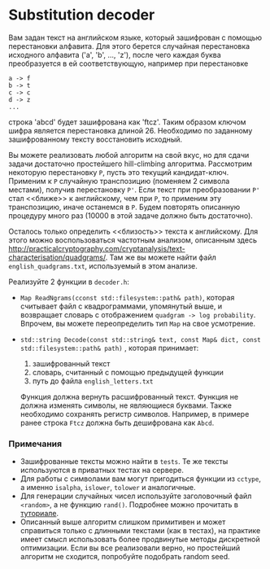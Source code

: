 # Substitution decoder

Вам задан текст на английском языке, который зашифрован с помощью перестановки алфавита. Для этого берется случайная перестановка
исходного алфавита ('a', 'b', ..., 'z'), после чего каждая буква преобразуется в ей соответствующую, например при перестановке
```
a -> f
b -> t
c -> c
d -> z
...
```

строка 'abcd' будет зашифрована как 'ftcz'. Таким образом ключом шифра является перестановка длиной 26.
Необходимо по заданному зашифрованному тексту восстановить исходный.

Вы можете реализовать любой алгоритм на свой вкус, но для сдачи задачи достаточно простейшего hill-climbing алгоритма. Рассмотрим
некоторую перестановку `P`, пусть это текущий кандидат-ключ. Применим к `P` случайную транспозицию (поменяем 2 символа местами), получив
перестановку `P'`. Если текст при преобразовании `P'` стал <<ближе>> к английскому, чем при `P`, то применим эту транспозицию, иначе
останемся в `P`. Будем повторять описанную процедуру много раз (10000 в этой задаче должно быть достаточно).

Осталось только определить <<близость>> текста к английскому. Для этого можно воспользоваться частотным анализом, описанным здесь
http://practicalcryptography.com/cryptanalysis/text-characterisation/quadgrams/. Там же вы можете найти файл `english_quadgrams.txt`,
используемый в этом анализе.

Реализуйте 2 функции в `decoder.h`:

* `Map ReadNgrams(cconst std::filesystem::path& path)`, которая считывает файл с квадрограммами, упомянутый выше, и возвращает словарь с
отображением `quadgram -> log probability`. Впрочем, вы можете переопределить тип `Map` на свое усмотрение.
* `std::string Decode(const std::string& text, const Map& dict, const std::filesystem::path& path)` , которая принимает:
    1. зашифрованный текст
    2. словарь, считанный с помощью предыдущей функции
    3. путь до файла `english_letters.txt`

    Функция должна вернуть расшифрованный текст. Функция не должна изменять символы, не являющиеся
буквами. Также необходимо сохранять регистр символов. Например, в примере ранее строка `Ftcz` должна быть дешифрована как `Abcd`.

### Примечания

* Зашифрованные тексты можно найти в `tests`. Те же тексты используются в приватных тестах на сервере.
* Для работы с символами вам могут пригодиться функции из `cctype`, а именно `isalpha`, `islower`, `tolower` и аналогичные.
* Для генерации случайных чисел используйте заголовочный файл `<random>`, а не функцию `rand()`. Подробнее можно прочитать в
[туториале](../docs/random-tutorial.md).
* Описанный выше алгоритм слишком примитивен и может справиться только с длинными текстами (как в тестах), на практике имеет смысл
использовать более продвинутые методы дискретной оптимизации. Если вы все реализовали верно, но простейший алгоритм не сходится, попробуйте подобрать
random seed.
